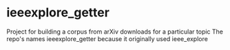 # ieeexplore_getter
Project for building a corpus from arXiv downloads for a particular topic
The repo's names ieeexplore_getter because it originally used ieee_explore
